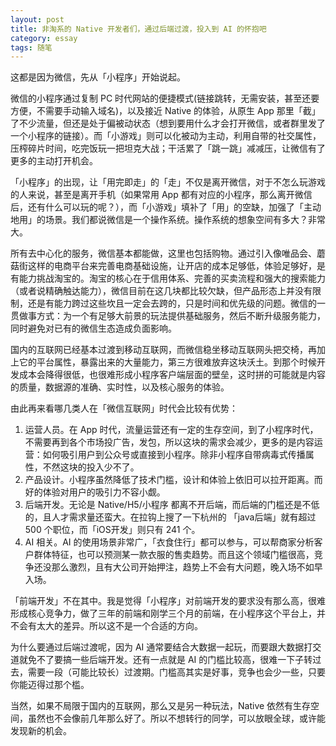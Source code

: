 ```yaml
---
layout: post
title: 非淘系的 Native 开发者们，通过后端过渡，投入到 AI 的怀抱吧
category: essay
tags: 随笔
---
```


这都是因为微信，先从「小程序」开始说起。

微信的小程序通过复制 PC 时代网站的便捷模式(链接跳转，无需安装，甚至还要方便，不需要手动输入域名)，以及接近 Native 的体验，从原生 App 那里「截」了不少流量，但还是处于偏被动状态（想到要用什么才会打开微信，或者群里发了一个小程序的链接）。而「小游戏」则可以化被动为主动，利用自带的社交属性，压榨碎片时间，吃完饭玩一把坦克大战；干活累了「跳一跳」减减压，让微信有了更多的主动打开机会。

「小程序」的出现，让「用完即走」的「走」不仅是离开微信，对于不怎么玩游戏的人来说，甚至是离开手机（如果常用 App 都有对应的小程序，那么离开微信后，还有什么可以玩的呢？），而「小游戏」填补了「用」的空缺，加强了「主动地用」的场景。我们都说微信是一个操作系统。操作系统的想象空间有多大？非常大。

所有去中心化的服务，微信基本都能做，这里也包括购物。通过引入像唯品会、蘑菇街这样的电商平台来完善电商基础设施，让开店的成本足够低，体验足够好，是有能力挑战淘宝的。淘宝的核心在于信用体系、完善的买卖流程和强大的搜索能力（或者说精确触达能力），微信目前在这几块都比较欠缺，但产品形态上并没有限制，还是有能力跨过这些坎且一定会去跨的，只是时间和优先级的问题。微信的一贯做事方式：为一个有足够大前景的玩法提供基础服务，然后不断升级服务能力，同时避免对已有的微信生态造成负面影响。

国内的互联网已经基本过渡到移动互联网，而微信稳坐移动互联网头把交椅，再加上它的平台属性，暴露出来的大量能力，第三方很难放弃这块沃土。到那个时候开发成本会降得很低，也很难形成小程序客户端层面的壁垒，这时拼的可能就是内容的质量，数据源的准确、实时性，以及核心服务的体验。

由此再来看哪几类人在「微信互联网」时代会比较有优势：

1. 运营人员。在 App 时代，流量运营还有一定的生存空间，到了小程序时代，不需要再到各个市场投广告，发包，所以这块的需求会减少，更多的是内容运营：如何吸引用户到公众号或直接到小程序。除非小程序自带病毒式传播属性，不然这块的投入少不了。
2. 产品设计。小程序虽然降低了技术门槛，设计和体验上依旧可以拉开距离。而好的体验对用户的吸引力不容小觑。
3. 后端开发。无论是 Native/H5/小程序 都离不开后端，而后端的门槛还是不低的，且人才需求量还蛮大。在拉钩上搜了一下杭州的 「java后端」就有超过 500 个职位，而「iOS开发」则只有 241 个。
4. AI 相关。AI 的使用场景非常广，「衣食住行」都可以参与，可以帮商家分析客户群体特征，也可以预测某一款衣服的售卖趋势。而且这个领域门槛很高，竞争还没那么激烈，且有大公司开始押注，趋势上不会有大问题，晚入场不如早入场。

「前端开发」不在其中。我是觉得「小程序」对前端开发的要求没有那么高，很难形成核心竞争力，做了三年的前端和刚学三个月的前端，在小程序这个平台上，并不会有太大的差异。所以这不是一个合适的方向。

为什么要通过后端过渡呢，因为 AI 通常要结合大数据一起玩，而要跟大数据打交道就免不了要搞一些后端开发。还有一点就是 AI 的门槛比较高，很难一下子转过去，需要一段（可能比较长）过渡期。门槛高其实是好事，竞争也会少一些，只要你能迈得过那个槛。

当然，如果不局限于国内的互联网，那么又是另一种玩法，Native 依然有生存空间，虽然也不会像前几年那么好了。所以不想转行的同学，可以放眼全球，或许能发现新的机会。